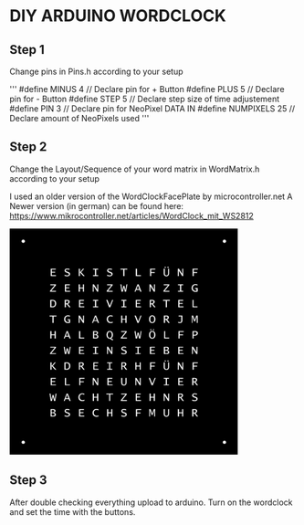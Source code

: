 # DIY ARDUINO WORDCLOCK

## Step 1
Change pins in Pins.h according to your setup

'''
#define MINUS 4 			    // Declare pin for + Button
#define PLUS  5 			    // Declare pin for - Button
#define STEP  5 			    // Declare step size of time adjustement
#define PIN           3 	// Declare pin for NeoPixel DATA IN
#define NUMPIXELS     25	// Declare amount of NeoPixels used
'''

## Step 2
Change the Layout/Sequence of your word matrix in WordMatrix.h according to your setup

I used an older version of the WordClockFacePlate by microcontroller.net
A Newer version (in german) can be found here:
https://www.mikrocontroller.net/articles/WordClock_mit_WS2812

![WordMatrix used in my version](Wordclock-frontplatte-v2.png)

## Step 3
After double checking everything upload to arduino. Turn on the wordclock and set the time with the buttons.
